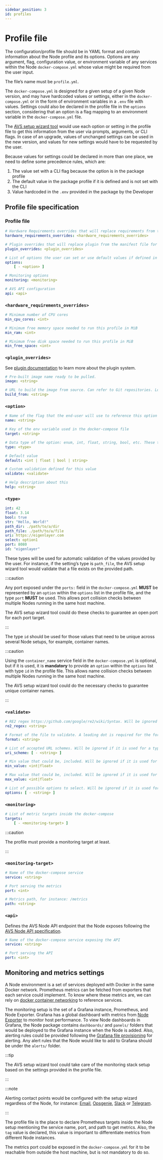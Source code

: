 ```yaml
---
sidebar_position: 3 
id: profiles
---
```


# Profile file

The configuration/profile file should be in YAML format and contain information about the Node profile and its options. Options are any argument, flag, configuration value, or environment variable of any services within the Node `docker-compose.yml` whose value might be required from the user input. 

The file’s name must be `profile.yml`.

The `docker-compose.yml` is designed for a given setup of a given Node version, and may have hardcoded values or settings, either in the `docker-compose.yml` or in the form of environment variables in a `.env` file with values. Settings could also be declared in the profile file in the `options` section, considering that an option is a flag mapping to an environment variable in the `docker-compose.yml` file. 

The [AVS setup wizard tool](../wizard/intro) would use each option or setting in the profile file to get this information from the user via prompts, arguments, or CLI flags. In case of an upgrade, values of unchanged settings can be used in the new version, and values for new settings would have to be requested by the user. 

Because values for settings could be declared in more than one place, we need to define some precedence rules, which are:

1. The value set with a CLI flag because the option is in the package profile
2. The default value in the package profile if it is defined and is not set with the CLI
3. Value hardcoded in the `.env` provided in the package by the Developer



## Profile file specification

### Profile file

```yaml
# Hardware Requirements overrides that will replace requirements from the manifest file for this profile
hardware_requirements_overrides: <hardware_requirements_overrides>

# Plugin overrides that will replace plugin from the manifest file for this profile
plugin_overrides: <plugin_overrides>

# List of options the user can set or use default values if defined in the <option>. Each option is an environment variable in the docker-compose file, Developers need to be careful about what options to expose here
options:
	[ - <option> ]

# Monitoring options
monitoring: <monitoring>

# AVS API configuration
api: <api>
```

### `<hardware_requirements_overrides>`

```yaml
# Minimum number of CPU cores
min_cpu_cores: <int>

# Minimum free memory space needed to run this profile in MiB
min_ram: <int>

# Minimum free disk space needed to run this profile in MiB
min_free_space: <int>

```

### `<plugin_overrides>`

See [plugin documentation](/docs/plugin/intro) to learn more about the plugin system.

```yaml
# Pre-built image name ready to be pulled.
image: <string>

# URL to build the image from source. Can refer to Git repositories. Look at https://docs.docker.com/engine/reference/commandline/build/#description for details. We don't support plain text files or pre-packaged tarball contexts currently.
build_from: <string>
```

### `<option>`

```yaml
# Name of the flag that the end-user will use to reference this option with the AVS setup wizard
name: <string>

# Key of the env variable used in the docker-compose file
target: <string>

# Data type of the option: enum, int, float, string, bool, etc. These types are defined below with more details
type: <type>

# Default value
default: <int | float | bool | string>

# Custom validation defined for this value
validate: <validate>

# Help description about this 
help: <string>
```

### `<type>`

```yaml
int: 42
float: 3.14
bool: true
str: "Hello, World!"
path_dir: ./path/to/a/dir
path_file: ./path/to/a/file
uri: https://eigenlayer.com
select: option1
port: 8080
id: "eigenlayer"
```

These types will be used for automatic validation of the values provided by the user. For instance, if the setting’s type is `path_file`, the AVS setup wizard tool would validate that a file exists on the provided path.

:::caution

Any port exposed under the `ports:` field in the `docker-compose.yml` **MUST** be represented by an `option` within the `options` list in the profile file, and the type `port` **MUST** be used. This allows port collision checks between multiple Nodes running in the same host machine.

The AVS setup wizard tool could do these checks to guarantee an open port for each port target.

:::

The type `id` should be used for those values that need to be unique across several Node setups, for example, container names.

:::caution

Using the `container_name` service field in the `docker-compose.yml` is optional, but if it is used, it is **mandatory** to provide an `option` within the `options` list with type `id` in the profile file. This allows name collision checks between multiple Nodes running in the same host machine.

The AVS setup wizard tool could do the necessary checks to guarantee unique container names.

:::

### `<validate>`

```yaml
# RE2 regex https://github.com/google/re2/wiki/Syntax. Will be ignored if it is used for a type different from <string>
re2_regex: <string>

# Format of the file to validate. A leading dot is required for the format, like ".txt". Will be ignored if it is used for a type different from <path_file>
format: <string>

# List of accepted URL schemes. Will be ignored if it is used for a type different from <uri>
uri_scheme: [ - <string> ]

# Min value that could be, included. Will be ignored if it is used for a type different from <int> or <float>
min_value: <int|float>

# Max value that could be, included. Will be ignored if it is used for a type different from <int> or <float>
max_value: <int|float>

# List of possible options to select. Will be ignored if it is used for a type different from <select>
options: [ - <string> ]
```

### `<monitoring>`

```yaml
# List of metric targets inside the docker-compose
targets:
	[ - <monitoring-target> ]
```

:::caution

The profile must provide a monitoring target at least.

:::

### `<monitoring-target>`

```yaml
# Name of the docker-compose service
service: <string>

# Port serving the metrics
port: <int>

# Metrics path, for instance: /metrics
path: <string>
```

### `<api>`

Defines the AVS Node API endpoint that the Node exposes following the [AVS Node API specification](/docs/api).

```yaml
# Name of the docker-compose service exposing the API
service: <string>

# Port serving the API
port: <int>
```

## Monitoring and metrics settings

A Node environment is a set of services deployed with Docker in the same Docker network. Prometheus metrics can be fetched from exporters that each service could implement. To know where these metrics are, we can rely on [docker container networking](https://docs.docker.com/config/containers/container-networking/) to reference services.

The monitoring setup is the set of a Grafana instance, Prometheus, and Node Exporter. Grafana has a global dashboard with metrics from [Node Exporter](https://github.com/prometheus/node_exporter) to monitor host performance. To view Node dashboards in Grafana, the Node package contains `dashboards/` and `panels/` folders that would be deployed to the Grafana instance when the Node is added. Also, alerting rules could be provided following the [Grafana file provisioning](https://grafana.com/docs/grafana/latest/alerting/set-up/provision-alerting-resources/file-provisioning/#provision-alert-rules) for alerting. Any alert rules that the Node would like to add to Grafana should be under the `alerts/` folder.

:::tip

The AVS setup wizard tool could take care of the monitoring stack setup based on the settings provided in the profile file.

:::

:::note

Alerting contact points would be configured with the setup wizard regardless of the Node, for instance: [Email](https://grafana.com/docs/grafana/latest/alerting/set-up/provision-alerting-resources/file-provisioning/#e-mail), [Opsgenie](https://grafana.com/docs/grafana/latest/alerting/set-up/provision-alerting-resources/file-provisioning/#opsgenie), [Slack](https://grafana.com/docs/grafana/latest/alerting/set-up/provision-alerting-resources/file-provisioning/#slack) or [Telegram](https://grafana.com/docs/grafana/latest/alerting/set-up/provision-alerting-resources/file-provisioning/#telegram).

:::

The profile file is the place to declare Prometheus targets inside the Node setup mentioning the service name, port, and path to get metrics. Also, the `tag` value is declared, this value is important to differentiate metrics from different Node instances. 

The metrics port could be exposed in the `docker-compose.yml` for it to be reachable from outside the host machine, but is not mandatory to do so.
